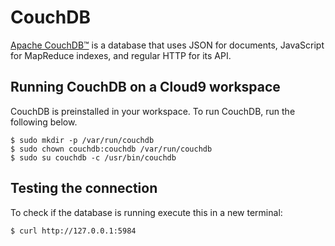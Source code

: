# CouchDB

[Apache CouchDB™](http://couchdb.apache.org/) is a database that uses JSON for documents,
JavaScript for MapReduce indexes, and regular HTTP for its API.

## Running CouchDB on a Cloud9 workspace

CouchDB is preinstalled in your workspace. To run CouchDB, run the following below.

    $ sudo mkdir -p /var/run/couchdb
    $ sudo chown couchdb:couchdb /var/run/couchdb 
    $ sudo su couchdb -c /usr/bin/couchdb
    
## Testing the connection

To check if the database is running execute this in a new terminal:

    $ curl http://127.0.0.1:5984